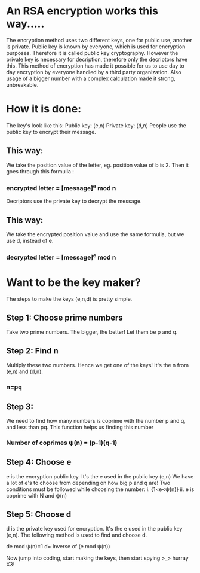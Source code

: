 # An RSA encryption works this way.....

The encryption method uses two different keys, one for public use, another is private. Public key is known by everyone,
which is used for encryption purposes. Therefore it is  called public key cryptography. However the private key is necessary for decription, therefore only the decriptors have this. This method of encryption has made it possible for us to use day to day encryption by everyone handled by a third party organization. Also usage of a bigger number with a complex calculation made it strong, unbreakable.


# How it is done:
The key's look like this:
Public key: (e,n) 
Private key: (d,n) 
People use the public key to encrypt their message.
## This way:
We take the position value of the letter, eg. position value of b is 2.
Then it goes through this formulla :
### encrypted letter = [message]<sup>e</sup> mod n

Decriptors use the private key to decrypt the message.
## This way:
We take the encrypted position value and use the same formulla, but we use d, instead of e.
### decrypted letter = [message]<sup>e</sup> mod n


# Want to be the key maker?

The steps to make the keys (e,n,d) is pretty simple.
## Step 1: Choose prime numbers
Take two prime numbers. The bigger, the better! Let them be p and q.

## Step 2: Find n

Multiply these two numbers. Hence we get one of the keys! It's the n from (e,n) and (d,n). 
### n=pq

## Step 3: 

We need to find how many numbers is coprime with the number p and q, and less than pq. This function helps us finding this number
### Number of coprimes ψ(n) = (p-1)(q-1)

## Step 4: Choose e

e is the encryption public key. It's the e used in the public key (e,n)
We have a lot of e's to choose from depending on how big p and q are!
Two conditions must be followed while choosing the number:
 i. {1<e<ψ(n)}
 ii. e is coprime with N and ψ(n)
 
 ## Step 5: Choose d
 d is the private key used for encryption. It's the e used in the public key (e,n).
 The following method is used to find and choose d.
 
 de mod ψ(n)=1
 d= Inverse of (e mod ψ(n))
 
 
 <p> Now jump into coding, start making the keys, then start spying >_> hurray X3!</p>
 
 
 
 
 





